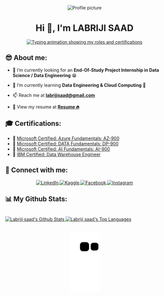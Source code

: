 <p align="center">
  <img src="https://user-images.githubusercontent.com/74627083/155903528-100c07d0-ee13-4ba7-9e98-3584c4ac555b.jpg" alt="Profile picture"/>
</p>

<h1 align="center">Hi 👋, I'm LABRIJI SAAD</h1>

<p align="center">
  <a href="https://github.com/DenverCoder1/readme-typing-svg">
    <img src="https://readme-typing-svg.herokuapp.com?lines=⚙️+Data+Engineer+Student+⚙️;📊+Data+Science+Student+📊;💎+3x+Azure+certified+💎;📈+Data+Analysis+Student+📈&center=true&width=500&height=50" alt="Typing animation showing my roles and certifications">
  </a>
</p>

## 😎 About me:

- 🔭 I’m currently looking for an **End-Of-Study Project Internship in Data Science / Data Engineering** 😁

- 🌱 I’m currently learning **Data Engineering & Cloud Computing** 👊

- 📫 Reach me at **labrijisaad@gmail.com**

- 📄 View my resume at **[Resume 🔥](https://labrijisaad.works/)**

## 🎓 Certifications:

- 💎 [Microsoft Certified: Azure Fundamentals: AZ-900](https://www.credly.com/badges/b4f46e07-0661-4617-b27b-e2d9c762da17/linked_in_profile)
- 💎 [Microsoft Certified: DATA Fundamentals: DP-900](https://www.credly.com/badges/bbab8cc4-f184-4920-91f1-27eacef6f6cc/linked_in_profile)
- 💎 [Microsoft Certified: AI Fundamentals: AI-900](https://www.credly.com/badges/445d6437-d174-43e1-85c1-5078c05e73ca/linked_in?t=rm87j2)
- 💎 [IBM Certified: Data Warehouse Engineer](https://www.coursera.org/account/accomplishments/specialization/certificate/KB2W4BV5RBUD)

## 🙌 Connect with me:
<p align="center">
  <a href="https://linkedin.com/in/labrijisaad" target="blank">
    <img align="center" alt="LinkedIn" height="30" src="https://raw.githubusercontent.com/rahuldkjain/github-profile-readme-generator/master/src/images/icons/Social/linked-in-alt.svg" width="40"/>
  </a>
  <a href="https://kaggle.com/saadlabriji" target="blank">
    <img align="center" alt="Kaggle" height="30" src="https://raw.githubusercontent.com/rahuldkjain/github-profile-readme-generator/master/src/images/icons/Social/kaggle.svg" width="40"/>
  </a>
  <a href="https://fb.com/saad.labriji.0" target="blank">
    <img align="center" alt="Facebook" height="30" src="https://raw.githubusercontent.com/rahuldkjain/github-profile-readme-generator/master/src/images/icons/Social/facebook.svg" width="40"/>
  </a>
  <a href="https://instagram.com/saad.labri" target="blank">
    <img align="center" alt="Instagram" height="30" src="https://raw.githubusercontent.com/rahuldkjain/github-profile-readme-generator/master/src/images/icons/Social/instagram.svg" width="40"/>
  </a>
</p>

## 📊 My Github Stats:

<br/>
<a href="https://github.com/SubhamRaoniar28/github-readme-stats">
  <img alt="Labriji saad's Github Stats" src="https://github-readme-stats.vercel.app/api?username=labrijisaad&show_icons=true&count_private=true&theme=react&hide_border=true&bg_color=0D1117"/>
</a>
<a href="https://github.com/SubhamRaoniar28/github-readme-stats">
  <img alt="Labriji saad's Top Languages" src="https://github-readme-stats.vercel.app/api/top-langs/?username=labrijisaad&langs_count=8&count_private=true&layout=compact&theme=react&hide_border=true&bg_color=0D1117"/>
</a>

<br/>
<br/>
<p align="center">
  <img alt="GitHub contribution snake animation" src="https://github.com/Carol42/Carol42/blob/output/github-contribution-grid-snake.svg">
</p>
